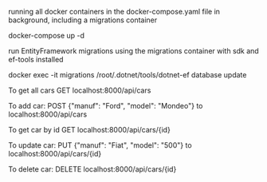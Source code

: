 running all docker containers in the docker-compose.yaml file in background, including a migrations container

docker-compose up -d



run EntityFramework migrations using the migrations container with sdk and ef-tools installed

docker exec -it migrations /root/.dotnet/tools/dotnet-ef database update


To get all cars
GET localhost:8000/api/cars

To add car:
POST {"manuf": "Ford", "model": "Mondeo"} to localhost:8000/api/cars

To get car by id
GET localhost:8000/api/cars/{id}

To update car:
PUT {"manuf": "Fiat", "model": "500"} to localhost:8000/api/cars/{id}

To delete car:
DELETE localhost:8000/api/cars/{id}
